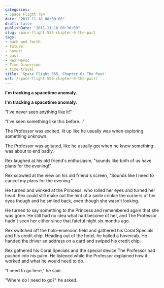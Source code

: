 ```yaml
---
categories:
- Space Flight 704
date: "2011-11-18 08:30:00"
draft: false
publishDate: "2011-11-18 08:30:00"
slug: space-flight-555-chapter-0-the-past
tags:
- back and forth
- future
- hover!
- past
- Rex Havoc
- Time Diversion
- time travel
title: 'Space Flight 555, Chapter 0: The Past'
url: /space-flight-555-chapter-0-the-past/
---
```

**I'm tracking a spacetime anomaly.**

**I'm tracking a spacetime anomaly.**

"I've never seen anything like it!"

"I've seen something like this before..."

The Professor was excited, lit up like he usually was when exploring
something unknown.

The Professor was agitated, like he usually got when he knew something
was about to end badly.

Rex laughed at his old friend's enthusiasm, "sounds like both of us have
plans for the evening!"

Rex scowled at the view on his old friend's screen, "Sounds like I need
to cancel my plans for the evening."

He turned and winked at the Princess, who rolled her eyes and turned her
head. Rex could still make out the hint of a smile crinkle the corners
of her eyes though and he smiled back, even though she wasn't looking.

He turned to say something to the Princess and remembered again that she
was gone. He still had no idea what had become of her, and The Professor
hadn't seen her either since that fateful night six months ago.

Rex switched off the holo-emersion field and gathered his Coral Specials
and his credit chip. Heading out of the hotel, he hailed a hovercab. He
handed the driver an address on a card and swiped his credit chip.

Rex gathered his Coral Specials and the special device The Professor had
pushed into his palm. He listened while the Professor explained how it
worked and what he would need to do.

"I need to go here," he said.

"Where do I need to go?" he asked.